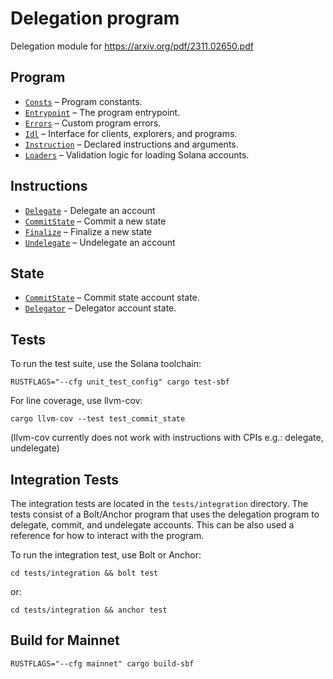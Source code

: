 # Delegation program 

Delegation module for https://arxiv.org/pdf/2311.02650.pdf

## Program

- [`Consts`](src/consts.rs) – Program constants.
- [`Entrypoint`](src/lib.rs) – The program entrypoint.
- [`Errors`](src/error.rs) – Custom program errors.
- [`Idl`](idl/delegator.json) – Interface for clients, explorers, and programs.
- [`Instruction`](src/instruction.rs) – Declared instructions and arguments.
- [`Loaders`](src/loaders.rs) – Validation logic for loading Solana accounts.


## Instructions

- [`Delegate`](src/processor/delegate.rs) - Delegate an account
- [`CommitState`](src/processor/update.rs) – Commit a new state
- [`Finalize`](src/processor/finalize.rs) – Finalize a new state
- [`Undelegate`](src/processor/undelegate.rs) – Undelegate an account 


## State

- [`CommitState`](src/state/commit_record) – Commit state account state.
- [`Delegator`](src/state/delegator.rs) – Delegator account state.

## Tests

To run the test suite, use the Solana toolchain: 

```
RUSTFLAGS="--cfg unit_test_config" cargo test-sbf
```

For line coverage, use llvm-cov:

```
cargo llvm-cov --test test_commit_state
```

(llvm-cov currently does not work with instructions with CPIs e.g.: delegate, undelegate)

## Integration Tests

The integration tests are located in the `tests/integration` directory.
The tests consist of a Bolt/Anchor program that uses the delegation program to delegate, commit, and undelegate accounts.
This can be also used a reference for how to interact with the program.

To run the integration test, use Bolt or Anchor:

```
cd tests/integration && bolt test
```

or:

```
cd tests/integration && anchor test
```

## Build for Mainnet

```
RUSTFLAGS="--cfg mainnet" cargo build-sbf
```